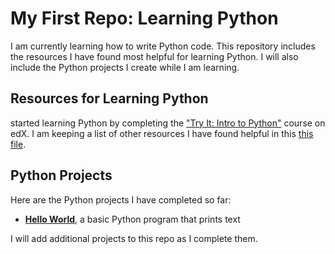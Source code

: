 # My First Repo: Learning Python
I am currently learning how to write Python code. This repository includes the resources I have found most helpful for learning Python. I will also include the Python projects I create while I am learning.
## Resources for Learning Python
 started learning Python by completing the ["Try It: Intro to Python"](https://www.edx.org/course/intro-python) course on edX. I am keeping a list of other resources I have found helpful in this [this file](./python_coding_resources.md).
 ## Python Projects
Here are the Python projects I have completed so far:

* **[Hello World](my-first-repo/hello_world)**, a basic Python program that prints text

I will add additional projects to this repo as I complete them.
